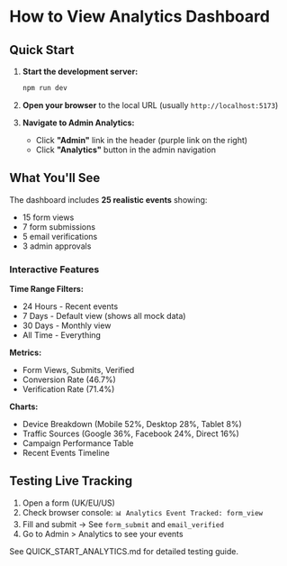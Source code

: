 # How to View Analytics Dashboard

## Quick Start

1. **Start the development server:**
   ```bash
   npm run dev
   ```

2. **Open your browser** to the local URL (usually `http://localhost:5173`)

3. **Navigate to Admin Analytics:**
   - Click **"Admin"** link in the header (purple link on the right)
   - Click **"Analytics"** button in the admin navigation

## What You'll See

The dashboard includes **25 realistic events** showing:
- 15 form views
- 7 form submissions  
- 5 email verifications
- 3 admin approvals

### Interactive Features

**Time Range Filters:**
- 24 Hours - Recent events
- 7 Days - Default view (shows all mock data)
- 30 Days - Monthly view
- All Time - Everything

**Metrics:**
- Form Views, Submits, Verified
- Conversion Rate (46.7%)
- Verification Rate (71.4%)

**Charts:**
- Device Breakdown (Mobile 52%, Desktop 28%, Tablet 8%)
- Traffic Sources (Google 36%, Facebook 24%, Direct 16%)
- Campaign Performance Table
- Recent Events Timeline

## Testing Live Tracking

1. Open a form (UK/EU/US)
2. Check browser console: `📊 Analytics Event Tracked: form_view`
3. Fill and submit → See `form_submit` and `email_verified`
4. Go to Admin > Analytics to see your events

See QUICK_START_ANALYTICS.md for detailed testing guide.
